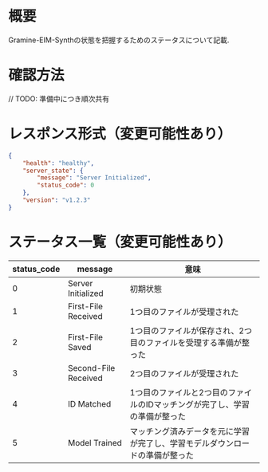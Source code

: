 # 概要

Gramine-EIM-Synthの状態を把握するためのステータスについて記載.

# 確認方法

// TODO: 準備中につき順次共有

# レスポンス形式（変更可能性あり）

```json
{
	"health": "healthy",
	"server_state": {
        "message": "Server Initialized",
        "status_code": 0
	},
	"version": "v1.2.3"
}
```

# ステータス一覧（変更可能性あり）

| status_code | message | 意味 |
| ---- | ---- | ---- |
| 0 | Server Initialized | 初期状態 |
| 1 | First-File Received | 1つ目のファイルが受理された |
| 2 | First-File Saved | 1つ目のファイルが保存され、2つ目のファイルを受理する準備が整った |
| 3 | Second-File Received | 2つ目のファイルが受理された |
| 4 | ID Matched | 1つ目のファイルと2つ目のファイルのIDマッチングが完了し、学習の準備が整った |
| 5 | Model Trained | マッチング済みデータを元に学習が完了し、学習モデルダウンロードの準備が整った |
